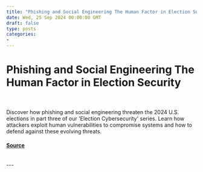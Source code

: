 ```yaml
---
title: "Phishing and Social Engineering The Human Factor in Election Security"
date: Wed, 25 Sep 2024 00:00:00 GMT
draft: false
type: posts
categories: 
- 
---
```

# Phishing and Social Engineering The Human Factor in Election Security

<br/>

<br/>
Discover how phishing and social engineering threaten the 2024 U.S. elections in part three of our 'Election Cybersecurity' series. Learn how attackers exploit human vulnerabilities to compromise systems and how to defend against these evolving threats.

#### [Source](https://www.greynoise.io/blog/phishing-and-social-engineering-the-human-factor-in-election-security)

<br/>
---
